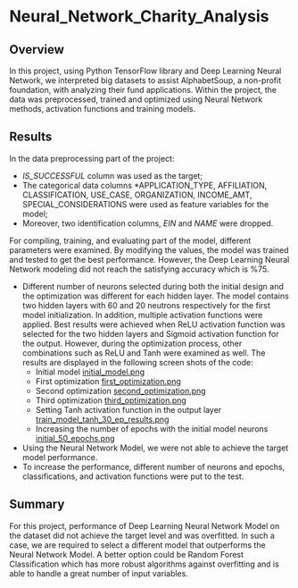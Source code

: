 # Neural_Network_Charity_Analysis
## **Overview**
In this project, using Python TensorFlow library and Deep Learning Neural Network, we interpreted big datasets to assist AlphabetSoup, a non-profit foundation, with analyzing their fund applications. Within the project, the data was preprocessed, trained and optimized using Neural Network methods, activation functions and training models.
## **Results**

In the data preprocessing part of the project:
* *IS_SUCCESSFUL* column was used as the target;
* The categorical data columns *APPLICATION_TYPE,  AFFILIATION,  CLASSIFICATION, USE_CASE, ORGANIZATION, INCOME_AMT, SPECIAL_CONSIDERATIONS were used as feature variables for the model;
* Moreover, two identification columns, *EIN* and *NAME* were dropped.

For compiling, training, and evaluating part of the model, different parameters were examined. By modifying the values, the model was trained and tested to get the best performance. However, the Deep Learning Neural Network modeling did not reach the satisfying accuracy which is %75.
* Different number of neurons selected during both the initial design and the optimization was different for each hidden layer. The model contains two hidden layers with 60 and 20 neutrons respectively for the first model initialization. In addition, multiple activation functions were applied. Best results were achieved when ReLU activation function was selected for the two hidden layers and Sigmoid activation function for the output. However, during the optimization process, other combinations such as ReLU and Tanh were examined as well. The results are displayed in the following screen shots of the code:
	* Initial model
	[initial_model.png](https://github.com/zkt2018/Neural_Network_Charity_Analysis/blob/main/Resources/initial_model.png)
	* First optimization
	[first_optimization.png](https://github.com/zkt2018/Neural_Network_Charity_Analysis/blob/main/Resources/first_optimization.png)
	* Second optimization
	[second_optimization.png](https://github.com/zkt2018/Neural_Network_Charity_Analysis/blob/main/Resources/second_optimization.png)
	* Third optimization
	[third_optimization.png](https://github.com/zkt2018/Neural_Network_Charity_Analysis/blob/main/Resources/third_optimization.png)
	* Setting Tanh activation function in the output layer
	[train_model_tanh_30_ep_results.png](https://github.com/zkt2018/Neural_Network_Charity_Analysis/blob/main/Resources/train_model_tanh_30_ep_results.png)
	* Increasing the number of epochs with the initial model neurons
	[initial_50_epochs.png](https://github.com/zkt2018/Neural_Network_Charity_Analysis/blob/main/Resources/initial_50_epochs.png)
* Using the Neural Network Model, we were not able to achieve the target model performance.
* To increase the performance, different number of neurons and epochs, classifications, and activation functions were put to the test.

## **Summary**
For this project, performance of Deep Learning Neural Network Model on the dataset did not achieve the target level and was overfitted. In such a case, we are required to select a different model that outperforms the Neural Network Model. A better option could be Random Forest Classification which has more robust algorithms against overfitting and is able to handle a great number of input variables.
